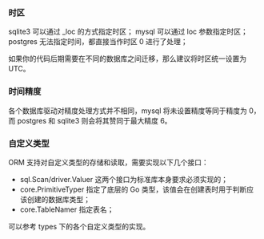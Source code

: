 ### 时区

sqlite3 可以通过 _loc 的方式指定时区；
mysql 可以通过 loc 参数指定时区；
postgres 无法指定时间，都直接当作时区 0 进行了处理；

如果你的代码后期需要在不同的数据库之间迁移，那么建议将时区统一设置为 UTC。

### 时间精度

各个数据库驱动对精度处理方式并不相同，mysql 将未设置精度等同于精度为 0，而
postgres 和 sqlite3 则会将其赞同于最大精度 6。

### 自定义类型

ORM 支持对自定义类型的存储和读取，需要实现以下几个接口：

- sql.Scan/driver.Valuer 这两个接口为标准库本身要求必须实现的；
- core.PrimitiveTyper 指定了底层的 Go 类型，该值会在创建表时用于判断应该创建的数据库类型；
- core.TableNamer 指定表名；

可以参考 types 下的各个自定义类型的实现。
